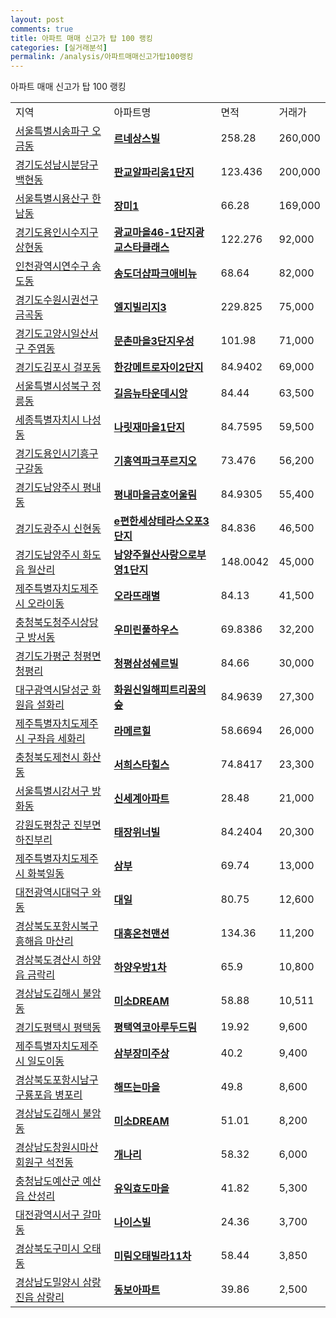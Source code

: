 ```yaml
---
layout: post
comments: true
title: 아파트 매매 신고가 탑 100 랭킹
categories: [실거래분석]
permalink: /analysis/아파트매매신고가탑100랭킹
---
```


아파트 매매 신고가 탑 100 랭킹

<table>
  <tr>
    <td>지역</td>
    <td>아파트명</td>
    <td>면적</td>
    <td>거래가</td>
  </tr>

  <tr>
    <td><a href="/apt/서울특별시송파구오금동">서울특별시송파구 오금동</a></td>
    <td style="font-weight: bold;"><a href="/apt/서울특별시송파구오금동르네상스빌">르네상스빌</a></td>
    <td>258.28</td>
    <td>260,000</td>
  </tr>

  <tr>
    <td><a href="/apt/경기도성남시분당구백현동">경기도성남시분당구 백현동</a></td>
    <td style="font-weight: bold;"><a href="/apt/경기도성남시분당구백현동판교알파리움1단지">판교알파리움1단지</a></td>
    <td>123.436</td>
    <td>200,000</td>
  </tr>

  <tr>
    <td><a href="/apt/서울특별시용산구한남동">서울특별시용산구 한남동</a></td>
    <td style="font-weight: bold;"><a href="/apt/서울특별시용산구한남동장미1">장미1</a></td>
    <td>66.28</td>
    <td>169,000</td>
  </tr>

  <tr>
    <td><a href="/apt/경기도용인시수지구상현동">경기도용인시수지구 상현동</a></td>
    <td style="font-weight: bold;"><a href="/apt/경기도용인시수지구상현동광교마을46-1단지광교스타클래스">광교마을46-1단지광교스타클래스</a></td>
    <td>122.276</td>
    <td>92,000</td>
  </tr>

  <tr>
    <td><a href="/apt/인천광역시연수구송도동">인천광역시연수구 송도동</a></td>
    <td style="font-weight: bold;"><a href="/apt/인천광역시연수구송도동송도더샵파크애비뉴">송도더샵파크애비뉴</a></td>
    <td>68.64</td>
    <td>82,000</td>
  </tr>

  <tr>
    <td><a href="/apt/경기도수원시권선구금곡동">경기도수원시권선구 금곡동</a></td>
    <td style="font-weight: bold;"><a href="/apt/경기도수원시권선구금곡동엘지빌리지3">엘지빌리지3</a></td>
    <td>229.825</td>
    <td>75,000</td>
  </tr>

  <tr>
    <td><a href="/apt/경기도고양시일산서구주엽동">경기도고양시일산서구 주엽동</a></td>
    <td style="font-weight: bold;"><a href="/apt/경기도고양시일산서구주엽동문촌마을3단지우성">문촌마을3단지우성</a></td>
    <td>101.98</td>
    <td>71,000</td>
  </tr>

  <tr>
    <td><a href="/apt/경기도김포시걸포동">경기도김포시 걸포동</a></td>
    <td style="font-weight: bold;"><a href="/apt/경기도김포시걸포동한강메트로자이2단지">한강메트로자이2단지</a></td>
    <td>84.9402</td>
    <td>69,000</td>
  </tr>

  <tr>
    <td><a href="/apt/서울특별시성북구정릉동">서울특별시성북구 정릉동</a></td>
    <td style="font-weight: bold;"><a href="/apt/서울특별시성북구정릉동길음뉴타운데시앙">길음뉴타운데시앙</a></td>
    <td>84.44</td>
    <td>63,500</td>
  </tr>

  <tr>
    <td><a href="/apt/세종특별자치시나성동">세종특별자치시 나성동</a></td>
    <td style="font-weight: bold;"><a href="/apt/세종특별자치시나성동나릿재마을1단지">나릿재마을1단지</a></td>
    <td>84.7595</td>
    <td>59,500</td>
  </tr>

  <tr>
    <td><a href="/apt/경기도용인시기흥구구갈동">경기도용인시기흥구 구갈동</a></td>
    <td style="font-weight: bold;"><a href="/apt/경기도용인시기흥구구갈동기흥역파크푸르지오">기흥역파크푸르지오</a></td>
    <td>73.476</td>
    <td>56,200</td>
  </tr>

  <tr>
    <td><a href="/apt/경기도남양주시평내동">경기도남양주시 평내동</a></td>
    <td style="font-weight: bold;"><a href="/apt/경기도남양주시평내동평내마을금호어울림">평내마을금호어울림</a></td>
    <td>84.9305</td>
    <td>55,400</td>
  </tr>

  <tr>
    <td><a href="/apt/경기도광주시신현동">경기도광주시 신현동</a></td>
    <td style="font-weight: bold;"><a href="/apt/경기도광주시신현동e편한세상테라스오포3단지">e편한세상테라스오포3단지</a></td>
    <td>84.836</td>
    <td>46,500</td>
  </tr>

  <tr>
    <td><a href="/apt/경기도남양주시화도읍 월산리">경기도남양주시 화도읍 월산리</a></td>
    <td style="font-weight: bold;"><a href="/apt/경기도남양주시화도읍 월산리남양주월산사랑으로부영1단지">남양주월산사랑으로부영1단지</a></td>
    <td>148.0042</td>
    <td>45,000</td>
  </tr>

  <tr>
    <td><a href="/apt/제주특별자치도제주시오라이동">제주특별자치도제주시 오라이동</a></td>
    <td style="font-weight: bold;"><a href="/apt/제주특별자치도제주시오라이동오라뜨래별">오라뜨래별</a></td>
    <td>84.13</td>
    <td>41,500</td>
  </tr>

  <tr>
    <td><a href="/apt/충청북도청주시상당구방서동">충청북도청주시상당구 방서동</a></td>
    <td style="font-weight: bold;"><a href="/apt/충청북도청주시상당구방서동우미린풀하우스">우미린풀하우스</a></td>
    <td>69.8386</td>
    <td>32,200</td>
  </tr>

  <tr>
    <td><a href="/apt/경기도가평군청평면 청평리">경기도가평군 청평면 청평리</a></td>
    <td style="font-weight: bold;"><a href="/apt/경기도가평군청평면 청평리청평삼성쉐르빌">청평삼성쉐르빌</a></td>
    <td>84.66</td>
    <td>30,000</td>
  </tr>

  <tr>
    <td><a href="/apt/대구광역시달성군화원읍 설화리">대구광역시달성군 화원읍 설화리</a></td>
    <td style="font-weight: bold;"><a href="/apt/대구광역시달성군화원읍 설화리화원신일해피트리꿈의숲">화원신일해피트리꿈의숲</a></td>
    <td>84.9639</td>
    <td>27,300</td>
  </tr>

  <tr>
    <td><a href="/apt/제주특별자치도제주시구좌읍 세화리">제주특별자치도제주시 구좌읍 세화리</a></td>
    <td style="font-weight: bold;"><a href="/apt/제주특별자치도제주시구좌읍 세화리라메르힐">라메르힐</a></td>
    <td>58.6694</td>
    <td>26,000</td>
  </tr>

  <tr>
    <td><a href="/apt/충청북도제천시화산동">충청북도제천시 화산동</a></td>
    <td style="font-weight: bold;"><a href="/apt/충청북도제천시화산동서희스타힐스">서희스타힐스</a></td>
    <td>74.8417</td>
    <td>23,300</td>
  </tr>

  <tr>
    <td><a href="/apt/서울특별시강서구방화동">서울특별시강서구 방화동</a></td>
    <td style="font-weight: bold;"><a href="/apt/서울특별시강서구방화동신세계아파트">신세계아파트</a></td>
    <td>28.48</td>
    <td>21,000</td>
  </tr>

  <tr>
    <td><a href="/apt/강원도평창군진부면 하진부리">강원도평창군 진부면 하진부리</a></td>
    <td style="font-weight: bold;"><a href="/apt/강원도평창군진부면 하진부리태장위너빌">태장위너빌</a></td>
    <td>84.2404</td>
    <td>20,300</td>
  </tr>

  <tr>
    <td><a href="/apt/제주특별자치도제주시화북일동">제주특별자치도제주시 화북일동</a></td>
    <td style="font-weight: bold;"><a href="/apt/제주특별자치도제주시화북일동삼부">삼부</a></td>
    <td>69.74</td>
    <td>13,000</td>
  </tr>

  <tr>
    <td><a href="/apt/대전광역시대덕구와동">대전광역시대덕구 와동</a></td>
    <td style="font-weight: bold;"><a href="/apt/대전광역시대덕구와동대일">대일</a></td>
    <td>80.75</td>
    <td>12,600</td>
  </tr>

  <tr>
    <td><a href="/apt/경상북도포항시북구흥해읍 마산리">경상북도포항시북구 흥해읍 마산리</a></td>
    <td style="font-weight: bold;"><a href="/apt/경상북도포항시북구흥해읍 마산리대흥온천맨션">대흥온천맨션</a></td>
    <td>134.36</td>
    <td>11,200</td>
  </tr>

  <tr>
    <td><a href="/apt/경상북도경산시하양읍 금락리">경상북도경산시 하양읍 금락리</a></td>
    <td style="font-weight: bold;"><a href="/apt/경상북도경산시하양읍 금락리하양우방1차">하양우방1차</a></td>
    <td>65.9</td>
    <td>10,800</td>
  </tr>

  <tr>
    <td><a href="/apt/경상남도김해시불암동">경상남도김해시 불암동</a></td>
    <td style="font-weight: bold;"><a href="/apt/경상남도김해시불암동미소DREAM">미소DREAM</a></td>
    <td>58.88</td>
    <td>10,511</td>
  </tr>

  <tr>
    <td><a href="/apt/경기도평택시평택동">경기도평택시 평택동</a></td>
    <td style="font-weight: bold;"><a href="/apt/경기도평택시평택동평택역코아루두드림">평택역코아루두드림</a></td>
    <td>19.92</td>
    <td>9,600</td>
  </tr>

  <tr>
    <td><a href="/apt/제주특별자치도제주시일도이동">제주특별자치도제주시 일도이동</a></td>
    <td style="font-weight: bold;"><a href="/apt/제주특별자치도제주시일도이동삼부장미주상">삼부장미주상</a></td>
    <td>40.2</td>
    <td>9,400</td>
  </tr>

  <tr>
    <td><a href="/apt/경상북도포항시남구구룡포읍 병포리">경상북도포항시남구 구룡포읍 병포리</a></td>
    <td style="font-weight: bold;"><a href="/apt/경상북도포항시남구구룡포읍 병포리해뜨는마을">해뜨는마을</a></td>
    <td>49.8</td>
    <td>8,600</td>
  </tr>

  <tr>
    <td><a href="/apt/경상남도김해시불암동">경상남도김해시 불암동</a></td>
    <td style="font-weight: bold;"><a href="/apt/경상남도김해시불암동미소DREAM">미소DREAM</a></td>
    <td>51.01</td>
    <td>8,200</td>
  </tr>

  <tr>
    <td><a href="/apt/경상남도창원시마산회원구석전동">경상남도창원시마산회원구 석전동</a></td>
    <td style="font-weight: bold;"><a href="/apt/경상남도창원시마산회원구석전동개나리">개나리</a></td>
    <td>58.32</td>
    <td>6,000</td>
  </tr>

  <tr>
    <td><a href="/apt/충청남도예산군예산읍 산성리">충청남도예산군 예산읍 산성리</a></td>
    <td style="font-weight: bold;"><a href="/apt/충청남도예산군예산읍 산성리유익효도마을">유익효도마을</a></td>
    <td>41.82</td>
    <td>5,300</td>
  </tr>

  <tr>
    <td><a href="/apt/대전광역시서구갈마동">대전광역시서구 갈마동</a></td>
    <td style="font-weight: bold;"><a href="/apt/대전광역시서구갈마동나이스빌">나이스빌</a></td>
    <td>24.36</td>
    <td>3,700</td>
  </tr>

  <tr>
    <td><a href="/apt/경상북도구미시오태동">경상북도구미시 오태동</a></td>
    <td style="font-weight: bold;"><a href="/apt/경상북도구미시오태동미림오태빌라11차">미림오태빌라11차</a></td>
    <td>58.44</td>
    <td>3,850</td>
  </tr>

  <tr>
    <td><a href="/apt/경상남도밀양시삼랑진읍 삼랑리">경상남도밀양시 삼랑진읍 삼랑리</a></td>
    <td style="font-weight: bold;"><a href="/apt/경상남도밀양시삼랑진읍 삼랑리동보아파트">동보아파트</a></td>
    <td>39.86</td>
    <td>2,500</td>
  </tr>

</table>
